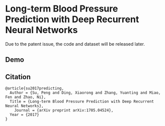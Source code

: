 # Long-term Blood Pressure Prediction with Deep Recurrent Neural Networks

Due to the patent issue, the code and dataset will be released later. 

## Demo



## Citation
    @article{su2017predicting,
      Author = {Su, Peng and Ding, Xiaorong and Zhang, Yuanting and Miao, Fen and Zhao, Ni},
      Title = {Long-term Blood Pressure Prediction with Deep Recurrent Neural Networks},
	    Journal = {arXiv preprint arXiv:1705.04524},
	  Year = {2017}
    }
    
  
